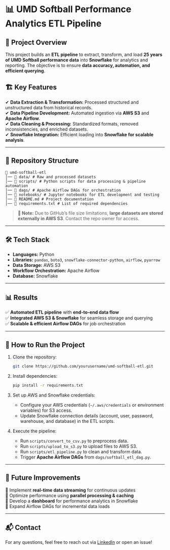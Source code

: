 # 📊 UMD Softball Performance Analytics ETL Pipeline  

## 🚀 Project Overview  
This project builds an **ETL pipeline** to extract, transform, and load **25 years of UMD Softball performance data** into **Snowflake** for analytics and reporting. The objective is to ensure **data accuracy, automation, and efficient querying**.  

## 🏗️ Key Features  
✔ **Data Extraction & Transformation:** Processed structured and unstructured data from historical records.  
✔ **Data Pipeline Development:** Automated ingestion via **AWS S3** and **Apache Airflow**.  
✔ **Data Cleaning & Processing:** Standardized formats, removed inconsistencies, and enriched datasets.  
✔ **Snowflake Integration:** Efficient loading into **Snowflake for scalable analysis**.  

---

## 📂 Repository Structure  
```
📁 umd-softball-etl
│── 📂 data/ # Raw and processed datasets
│── 📂 scripts/ # Python scripts for data processing & pipeline automation
│── 📂 dags/ # Apache Airflow DAGs for orchestration
│── 📂 notebooks/ # Jupyter notebooks for ETL development and testing
│── 📄 README.md # Project documentation
│── 📄 requirements.txt # List of required dependencies
```  

> **📢 Note:** Due to GitHub’s file size limitations, **large datasets are stored externally in AWS S3**. Contact the repo owner for access.  

---

## 🛠️ Tech Stack  
- **Languages:** Python  
- **Libraries:** `pandas`, `boto3`, `snowflake-connector-python`, `airflow`, `pyarrow`  
- **Data Storage:** AWS S3  
- **Workflow Orchestration:** Apache Airflow  
- **Database:** Snowflake  

---

## 📊 Results  
✅ **Automated ETL pipeline** with **end-to-end data flow**  
✅ **Integrated AWS S3 & Snowflake** for seamless storage and querying  
✅ **Scalable & efficient Airflow DAGs** for job orchestration  

---

## 📌 How to Run the Project  
1. Clone the repository:  
   ```bash
   git clone https://github.com/yourusername/umd-softball-etl.git
   ```  

2. Install dependencies:  
   ```bash
   pip install -r requirements.txt
   ```  

3. Set up AWS and Snowflake credentials:  
   - Configure your AWS credentials (`~/.aws/credentials` or environment variables) for S3 access.  
   - Update Snowflake connection details (account, user, password, warehouse, and database) in the ETL scripts.  

4. Execute the pipeline:  
   - Run `scripts/convert_to_csv.py` to preprocess data.  
   - Run `scripts/upload_to_s3.py` to upload files to AWS S3.  
   - Run `scripts/etl_pipeline.py` to clean and transform data.  
   - Trigger **Apache Airflow DAGs** from `dags/softball_etl_dag.py`.  

---
## 📢 Future Improvements  
🔹 Implement **real-time data streaming** for continuous updates  
🔹 Optimize performance using **parallel processing & caching**  
🔹 Develop a **dashboard** for performance analytics in Snowflake  
🔹 Expand Airflow DAGs for incremental data loads  

---
## 📬 Contact  
For any questions, feel free to reach out via [LinkedIn](https://www.linkedin.com/in/tanmaysakharkar) or open an issue!  
